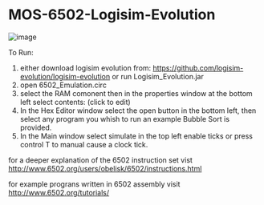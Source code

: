 # MOS-6502-Logisim-Evolution


![image](https://github.com/LAMB-TARK/MOS-6502-Logisim-Evolution/assets/152881313/30777a2d-d3a5-49cf-b147-b985a71c33eb)


To Run:
1) either download logisim evolution from: https://github.com/logisim-evolution/logisim-evolution or run Logisim_Evolution.jar
2) open 6502_Emulation.circ
3) select the RAM comonent then in the properties window at the bottom left select contents: (click to edit)
4) In the Hex Editor window select the open button in the bottom left, then select any program you whish to run an example Bubble Sort is provided.
5) In the Main window select simulate in the top left enable ticks or press control T to manual cause a clock tick.

for a deeper explanation of the 6502 instruction set vist http://www.6502.org/users/obelisk/6502/instructions.html

for example prograns written in 6502 assembly visit http://www.6502.org/tutorials/
